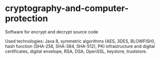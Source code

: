 # cryptography-and-computer-protection
Software for encrypt and decrypt source code

Used technologies: Java 8, symmetric algorithms (AES, 3DES, BLOWFISH), hash function (SHA-256, SHA-384, SHA-512), 
PKI infrastructure and digital certificates, digital envelope, RSA, DSA, OpenSSL, keystore, truststore.

